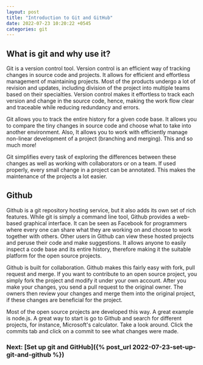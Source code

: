 ```yaml
---
layout: post
title: "Introduction to Git and GitHub"
date: 2022-07-23 10:20:22 +0545
categories: git
---
```


## What is git and why use it?

Git is a version control tool. Version control is an efficient way of tracking changes in source code and projects. It allows for efficient and effortless management of maintaining projects. Most of the products undergo a lot of revision and updates, including division of the project into multiple teams based on their specialties. Version control makes it effortless to track each version and change in the source code, hence, making the work flow clear and traceable while reducing redundancy and errors.

Git allows you to track the entire history for a given code base. It allows you to compare the tiny changes in source code and choose what to take into another environment. Also, It allows you to work with efficiently manage non-linear development of a project (branching and merging). This and so much more!

Git simplifies every task of exploring the differences between these changes as well as working with collaborators or on a team. If used properly, every small change in a project can be annotated. This makes the maintenance of the projects a lot easier.

## Github

Github is a git repository hosting service, but it also adds its own set of rich features. While git is simply a command line tool, Github provides a web-based graphical interface. It can be seen as Facebook for programmers where every one can share what they are working on and choose to work together with others. Other users in Github can view these hosted projects and peruse their code and make suggestions. It allows anyone to easily inspect a code base and its entire history, therefore making it the suitable platform for the open source projects.

Github is built for collaboration. Github makes this fairly easy with fork, pull request and merge. If you want to contribute to an open source project, you simply fork the project and modify it under your own account. After you make your changes, you send a pull request to the original owner. The owners then review your changes and merge them into the original project, if these changes are beneficial for the project.

Most of the open source projects are developed this way. A great example is node.js. A great way to start is go to Github and search for different projects, for instance, Microsoft's calculator. Take a look around. Click the commits tab and click on a commit to see what changes were made.

### Next: [Set up git and GitHub]({% post_url 2022-07-23-set-up-git-and-github %})
